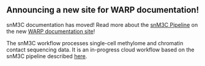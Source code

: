 ## Announcing a new site for WARP documentation!

snM3C documentation has moved! Read more about the [snM3C Pipeline](https://broadinstitute.github.io/warp/docs/Pipelines/snM3C/README) on the new [WARP documentation site](https://broadinstitute.github.io/warp/)!

The snM3C workflow processes single-cell methylome and chromatin contact sequencing data. It is an in-progress cloud workflow based on the snM3C pipeline described [here](https://hq-1.gitbook.io/mc/). 

